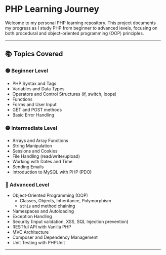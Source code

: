 # PHP Learning Journey

Welcome to my personal PHP learning repository. This project documents my progress as I study PHP from beginner to advanced levels, focusing on both procedural and object-oriented programming (OOP) principles.

---

## 📚 Topics Covered

### 🟢 Beginner Level
- PHP Syntax and Tags
- Variables and Data Types
- Operators and Control Structures (if, switch, loops)
- Functions
- Forms and User Input
- GET and POST methods
- Basic Error Handling

### 🟡 Intermediate Level
- Arrays and Array Functions
- String Manipulation
- Sessions and Cookies
- File Handling (read/write/upload)
- Working with Dates and Time
- Sending Emails
- Introduction to MySQL with PHP (PDO)

### 🔵 Advanced Level
- Object-Oriented Programming (OOP)
  - Classes, Objects, Inheritance, Polymorphism
  - `$this` and method chaining
- Namespaces and Autoloading
- Exception Handling
- Security (Input validation, XSS, SQL Injection prevention)
- RESTful API with Vanilla PHP
- MVC Architecture
- Composer and Dependency Management
- Unit Testing with PHPUnit

---
